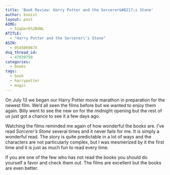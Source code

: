 ```yaml
---
title: 'Book Review: Harry Potter and the Sorcerer&#8217;s Stone'
author: bsoist
layout: post
AIMG:
  - 51qGerE%2BdNL
ATITLE:
  - "Harry Potter and the Sorcerer\'s Stone"
ASIN:
  - 054506967X
dsq_thread_id:
  - 47839750
categories:
  - books
tags:
  - book
  - harrypotter
  - magic
---
```

On July 13 we began our Harry Potter movie marathon in preparation for the newest film. We&#8217;d all seen the films before but we wanted to enjoy them again. Billy went to see the new on for the midnight opening but the rest of us just got a chance to see it a few days ago.

Watching the films reminded me again of how wonderful the books are. I&#8217;ve read *Sorcerer&#8217;s Stone* several times and it never fails for me. It is simply a wonderful read. The story is quite predictable in a lot of ways and the characters are not particularly complex, but I was mesmerized by it the first time and it is just as much fun to read every time.

If you are one of the few who has not read the books you should do yourself a favor and check them out. The films are excellent but the books are even better.
